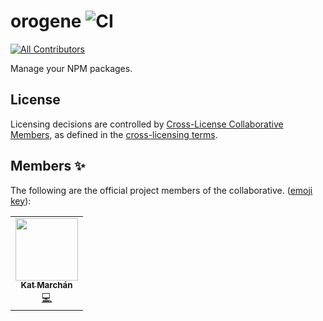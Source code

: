 # orogene ![CI](https://github.com/orogene/orogene/workflows/CI/badge.svg)

<!-- ALL-CONTRIBUTORS-BADGE:START - Do not remove or modify this section -->
[![All Contributors](https://img.shields.io/badge/all_contributors-1-orange.svg?style=flat-square)](#contributors-)
<!-- ALL-CONTRIBUTORS-BADGE:END -->

Manage your NPM packages.

## License

Licensing decisions are controlled by [Cross-License Collaborative Members](MEMBERS.md), as
defined in the [cross-licensing terms](CROSS_LICENSE.md).

## Members ✨

The following are the official project members of the collaborative. ([emoji
key](https://allcontributors.org/docs/en/emoji-key)):

<!-- ALL-CONTRIBUTORS-LIST:START - Do not remove or modify this section -->
<!-- prettier-ignore-start -->
<!-- markdownlint-disable -->
<table>
  <tr>
    <td align="center"><a href="https://github.com/zkat"><img src="https://avatars1.githubusercontent.com/u/17535?v=4?s=100" width="100px;" alt=""/><br /><sub><b>Kat Marchán</b></sub></a><br /><a href="https://github.com/orogene/orogene/commits?author=zkat" title="Code">💻</a></td>
  </tr>
</table>

<!-- markdownlint-enable -->
<!-- prettier-ignore-end -->
<!-- ALL-CONTRIBUTORS-LIST:END -->
